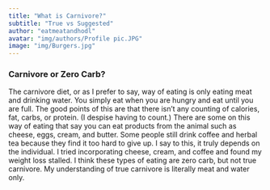 ```yaml
---
title: "What is Carnivore?"
subtitle: "True vs Suggested" 
author: "eatmeatandhodl"
avatar: "img/authors/Profile pic.JPG"
image: "img/Burgers.jpg"
---
```


### Carnivore or Zero Carb?
The carnivore diet, or as I prefer to say, way of eating is only eating meat and drinking water. You simply eat when you are hungry and eat until you are full. The good points of this are that there isn’t any counting of calories, fat, carbs, or protein. (I despise having to count.)
There are some on this way of eating that say you can eat products from the animal such as cheese, eggs, cream, and butter. Some people still drink coffee and herbal tea because they find it too hard to give up. I say to this, it truly depends on the individual. I tried incorporating cheese, cream, and coffee and found my weight loss stalled. I think these types of eating are zero carb, but not true carnivore. My understanding of true carnivore is literally meat and water only. 
